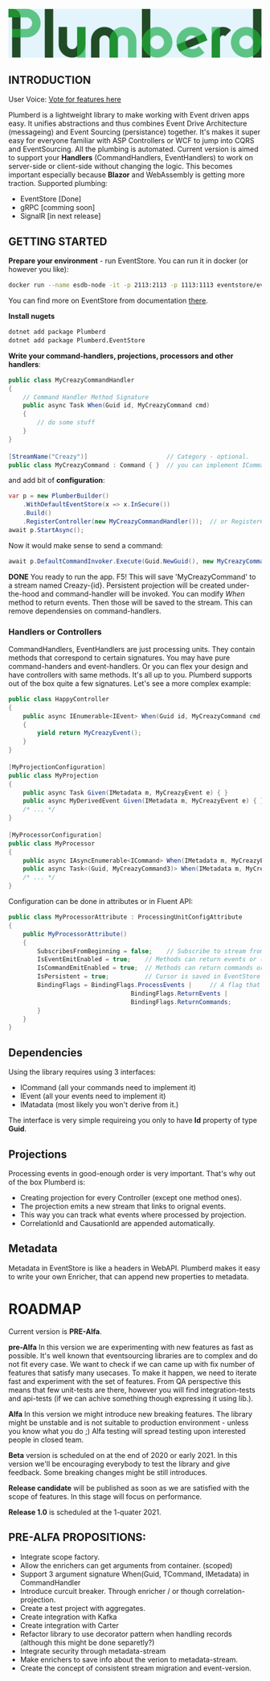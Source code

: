 ![](logo.png)


## INTRODUCTION

User Voice: [Vote for features here](https://feedback-plumberd.modelingevolution.com/)

Plumberd is a lightweight library to make working with Event driven apps easy. It unifies abstractions and thus combines Event Drive Architecture (messageing) and Event Sourcing (persistance) together.
It's makes it super easy for everyone familiar with ASP Controllers or WCF to jump into CQRS and EventSourcing. All the plumbing is automated. 
Current version is aimed to support your **Handlers** (CommandHandlers, EventHandlers) to work on server-side or client-side without changing the logic. 
This becomes important especially because **Blazor** and WebAssembly is getting more traction. 
Supported plumbing:

* EventStore [Done]
* gRPC [comming soon]
* SignalR [in next release]

## GETTING STARTED

**Prepare your environment** - run EventStore. You can run it in docker (or however you like):

```bash
docker run --name esdb-node -it -p 2113:2113 -p 1113:1113 eventstore/eventstore:latest --insecure --run-projections=All
```

You can find more on EventStore from documentation [there](https://developers.eventstore.com/server/20.6/server/installation/docker.html).

**Install nugets**
```bash
dotnet add package Plumberd
dotnet add package Plumberd.EventStore
```

**Write your command-handlers, projections, processors and other handlers**:


```C#
public class MyCreazyCommandHandler 
{
	// Command Handler Method Signature
	public async Task When(Guid id, MyCreazyCommand cmd) 
	{
		// do some stuff
	}
}

[StreamName("Creazy")]  					// Category - optional.
public class MyCreazyCommand : Command { }  // you can implement ICommand instead.
```
and add bit of **configuration**:
```C#
var p = new PlumberBuilder()
	.WithDefaultEventStore(x => x.InSecure())
	.Build()
	.RegisterController(new MyCreazyCommandHandler());  // or RegisterController<MyCreazyCommandHandler>();
await p.StartAsync();

```
Now it would make sense to send a command:

```C#
await p.DefaultCommandInvoker.Execute(Guid.NewGuid(), new MyCreazyCommand());
```


**DONE** You ready to run the app. F5!
This will save 'MyCreazyCommand' to a stream named Creazy-{id}. Persistent projection will be created under-the-hood and command-handler will be invoked. You can modify *When* method to return events. Then those will be saved to the stream. This can remove dependensies on command-handlers.

### Handlers or Controllers

CommandHandlers, EventHandlers are just processing units. They contain methods that correspond to certain signatures. 
You may have pure command-handers and event-handlers. Or you can flex your design and have controllers with same methods. It's all up to you. 
Plumberd supports out of the box quite a few signatures. 
Let's see a more complex example:


```C#
public class HappyController
{
	public async IEnumerable<IEvent> When(Guid id, MyCreazyCommand cmd) 
	{
		yield return MyCreazyEvent();
	}
}

[MyProjectionConfiguration]
public class MyProjection
{
	public async Task Given(IMetadata m, MyCreazyEvent e) { }
	public async MyDerivedEvent Given(IMetadata m, MyCreazyEvent e) { }
	/* ... */
}

[MyProcessorConfiguration]
public class MyProcessor
{
	public async IAsyncEnumerable<ICommand> When(IMetadata m, MyCreazyEvent2 e) { }
	public async Task<(Guid, MyCreazyCommand3)> When(IMetadata m, MyCreazyEvent2 e) { }
	/* ... */
}
```

Configuration can be done in attributes or in Fluent API:

```C#
public class MyProcessorAttribute : ProcessingUnitConfigAttribute
{
    public MyProcessorAttribute()
    {
        SubscribesFromBeginning = false;	// Subscribe to stream from beginning or from now.
        IsEventEmitEnabled = true;    // Methods can return events or (Guid,TEvent)
        IsCommandEmitEnabled = true;  // Methods can return commands or (Guid, TCommand)
        IsPersistent = true;		  // Cursor is saved in EventStore are persistant subscription
        BindingFlags = BindingFlags.ProcessEvents |		// A flag that is used to narrow the scope of binding in 'Controllers'
                                  BindingFlags.ReturnEvents |
                                  BindingFlags.ReturnCommands;
        }
    }
}
```

## Dependencies

Using the library requires using 3 interfaces:
* ICommand (all your commands need to implement it)
* IEvent (all your events need to implement it)
* IMatadata (most likely you won't derive from it.)

The interface is very simple requireing you only to have **Id** property of type **Guid**.

## Projections

Processing events in good-enough order is very important. That's why out of the box Plumberd is:

* Creating projection for every Controller (except one method ones). 
* The projection emits a new stream that links to orignal events.
* This way you can track what events where processed by projection. 
* CorrelationId and CausationId are appended automatically. 

## Metadata

Metadata in EventStore is like a headers in WebAPI. Plumberd makes it easy to write your own Enricher, that can append new properties to metadata. 


# ROADMAP

Current version is **PRE-Alfa**. 

**pre-Alfa**
In this version we are experimenting with new features as fast as possible. It's well known that eventsourcing libraries are to complex and do not fit every case. 
We want to check if we can came up with fix number of features that satisfy many usecases. To make it happen, we need to iterate fast and experiment with 
the set of features. 
From QA perspective this means that few unit-tests are there, however you will find integration-tests and api-tests (if we can achive something though expressing it using lib.).

**Alfa**
In this version we might introduce new breaking features. The library might be unstable and is not suitable to production environment - unless you know what you do ;)
Alfa testing will spread testing upon interested people in closed team.

**Beta** version is scheduled on at the end of 2020 or early 2021. 
In this version we'll be encouraging everybody to test the library and give feedback. Some breaking changes might be still introduces.

**Release candidate** will be published as soon as we are satisfied with the scope of features.
In this stage will focus on performance. 

**Release 1.0** is scheduled at the 1-quater 2021.

## PRE-ALFA PROPOSITIONS:

- Integrate scope factory.
- Allow the enrichers can get arguments from container. (scoped)
- Support 3 argument signature When(Guid, TCommand, IMetadata) in CommandHandler
- Introduce curcuit breaker. Through enricher / or though correlation-projection.
- Create a test project with aggregates.
- Create integration with Kafka
- Create integration with Carter
- Refactor library to use decorator pattern when handling records (although this might be done separetly?)
- Integrate security through metadata-stream
- Make enrichers to save info about the verion to metadata-stream.
- Create the concept of consistent stream migration and event-version. 